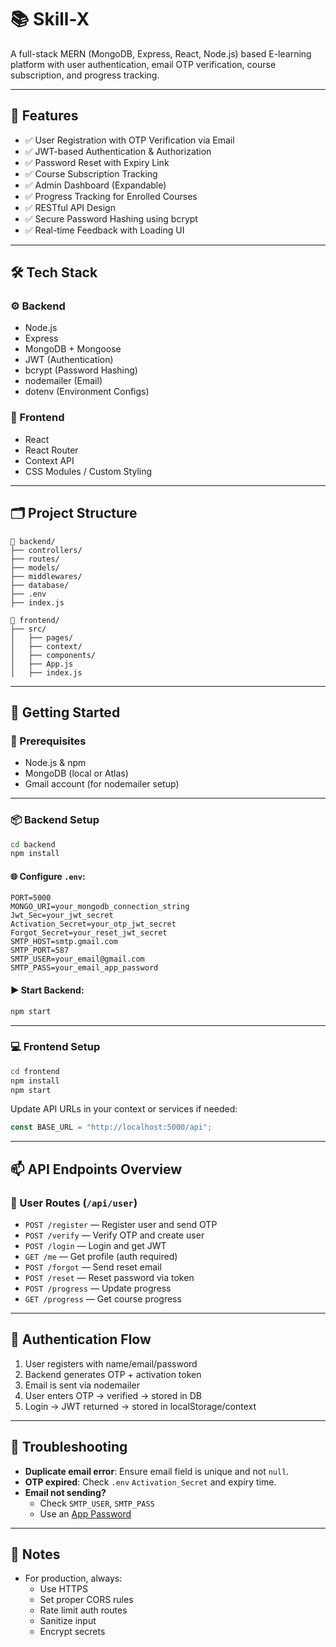 # 📚 Skill-X

A full-stack MERN (MongoDB, Express, React, Node.js) based E-learning platform with user authentication, email OTP verification, course subscription, and progress tracking.

---

## 🔧 Features

- ✅ User Registration with OTP Verification via Email  
- ✅ JWT-based Authentication & Authorization  
- ✅ Password Reset with Expiry Link  
- ✅ Course Subscription Tracking  
- ✅ Admin Dashboard (Expandable)  
- ✅ Progress Tracking for Enrolled Courses  
- ✅ RESTful API Design  
- ✅ Secure Password Hashing using bcrypt  
- ✅ Real-time Feedback with Loading UI

---

## 🛠 Tech Stack

### ⚙️ Backend
- Node.js
- Express
- MongoDB + Mongoose
- JWT (Authentication)
- bcrypt (Password Hashing)
- nodemailer (Email)
- dotenv (Environment Configs)

### 🎨 Frontend
- React
- React Router
- Context API
- CSS Modules / Custom Styling

---

## 🗂 Project Structure

```
📁 backend/
├── controllers/
├── routes/
├── models/
├── middlewares/
├── database/
├── .env
├── index.js
```

```
📁 frontend/
├── src/
│   ├── pages/
│   ├── context/
│   ├── components/
│   ├── App.js
│   ├── index.js
```

---

## 🚀 Getting Started

### 🧪 Prerequisites
- Node.js & npm
- MongoDB (local or Atlas)
- Gmail account (for nodemailer setup)

---

### 📦 Backend Setup

```bash
cd backend
npm install
```

#### 🌐 Configure `.env`:

```env
PORT=5000
MONGO_URI=your_mongodb_connection_string
Jwt_Sec=your_jwt_secret
Activation_Secret=your_otp_jwt_secret
Forgot_Secret=your_reset_jwt_secret
SMTP_HOST=smtp.gmail.com
SMTP_PORT=587
SMTP_USER=your_email@gmail.com
SMTP_PASS=your_email_app_password
```

#### ▶️ Start Backend:

```bash
npm start
```

---

### 💻 Frontend Setup

```bash
cd frontend
npm install
npm start
```

Update API URLs in your context or services if needed:

```js
const BASE_URL = "http://localhost:5000/api";
```

---

## 📫 API Endpoints Overview

### 👤 User Routes (`/api/user`)
- `POST /register` — Register user and send OTP
- `POST /verify` — Verify OTP and create user
- `POST /login` — Login and get JWT
- `GET /me` — Get profile (auth required)
- `POST /forgot` — Send reset email
- `POST /reset` — Reset password via token
- `POST /progress` — Update progress
- `GET /progress` — Get course progress

---

## 🔐 Authentication Flow

1. User registers with name/email/password
2. Backend generates OTP + activation token
3. Email is sent via nodemailer
4. User enters OTP → verified → stored in DB
5. Login → JWT returned → stored in localStorage/context

---

## 🐞 Troubleshooting

- **Duplicate email error**: Ensure email field is unique and not `null`.
- **OTP expired**: Check `.env` `Activation_Secret` and expiry time.
- **Email not sending?**
  - Check `SMTP_USER`, `SMTP_PASS`
  - Use an [App Password](https://myaccount.google.com/apppasswords)

---

## 📌 Notes

- For production, always:
  - Use HTTPS
  - Set proper CORS rules
  - Rate limit auth routes
  - Sanitize input
  - Encrypt secrets


